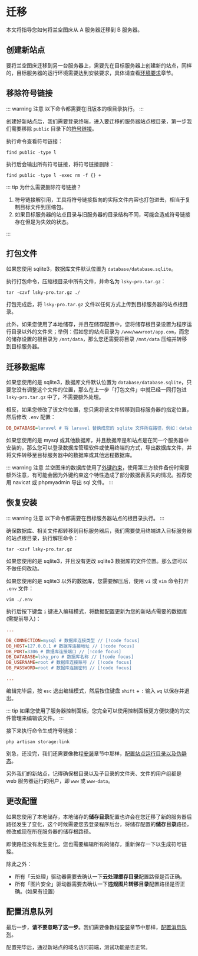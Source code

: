 # 迁移

本文将指导您如何将兰空图床从 A 服务器迁移到 B 服务器。

## 创建新站点

要将兰空图床迁移到另一台服务器上，需要先在目标服务器上创建新的站点，同样的，目标服务器的运行环境需要达到安装要求，具体请查看[环境要求](./requirement.md)章节。

## 移除符号链接

::: warning 注意
以下命令都需要在旧版本的根目录执行。
:::

创建好新站点后，我们需要登录终端，进入要迁移的服务器站点根目录，第一步我们需要移除 `public` 目录下的[符号链接](https://baike.baidu.com/item/%E7%AC%A6%E5%8F%B7%E9%93%BE%E6%8E%A5/7177630)。

执行命令查看符号链接：

```shell
find public -type l
```

执行后会输出所有符号链接，将符号链接删除：

```shell
find public -type l -exec rm -f {} +
```

::: tip 为什么需要删除符号链接？

1. 符号链接解引用，工具将符号链接指向的实际文件内容也打包进去，相当于复制目标文件到压缩包。
2. 如果目标服务器的站点目录与旧服务器的目录结构不同，可能会造成符号链接存在但是为失效的状态。

:::

## 打包文件

如果您使用 sqlite3，数据库文件默认位置为 `database/database.sqlite`。

执行打包命令，压缩根目录中所有文件，并命名为 `lsky-pro.tar.gz`：

```shell
tar -czvf lsky-pro.tar.gz ./
```

打包完成后，将 `lsky-pro.tar.gz` 文件以任何方式上传到目标服务器的站点根目录。

此外，如果您使用了本地储存，并且在储存配置中，您将储存根目录设置为程序运行目录以外的文件夹；举例：假如您的站点目录为 `/www/wwwroot/app.com`，而您的储存设置的根目录为 `/mnt/data`，那么您还需要将目录 `/mnt/data` 压缩并转移到目标服务器。

## 迁移数据库

如果您使用的是 sqlite3，数据库文件默认位置为 `database/database.sqlite`，只要您没有调整这个文件的位置，那么在上一步「打包文件」中就已经一同打包进 `lsky-pro.tar.gz` 中了，不需要额外处理。

相反，如果您修改了该文件位置，您只需将该文件转移到目标服务器的指定位置，然后修改 `.env` 配置：

```ini
DB_DATABASE=laravel # 将 laravel 替换成您的 sqlite 文件所在路径，例如：database/database.sqlite
```

如果您使用的是 mysql 或其他数据库，并且数据库是和站点是在同一个服务器中安装的，那么您可以登录数据库管理软件或使用终端的方式，导出数据库文件，并将文件转移至目标服务器中的数据库或其他远程数据库。

::: warning 注意
兰空图床的数据库使用了[外键约束](https://baike.baidu.com/item/%E7%BA%A6%E6%9D%9F/12001448)，使用第三方软件备份时需要额外注意，有可能会因为外键约束这个特性造成了部分数据表丢失的情况。推荐使用 navicat 或 phpmyadmin 导出 sql 文件。
:::

## 恢复安装

::: warning 注意
以下命令都需要在目标服务器站点的根目录执行。
:::

确保数据库、相关文件都转移到目标服务器后，我们需要使用终端进入目标服务器的站点根目录，执行解压命令：

```shell
tar -xzvf lsky-pro.tar.gz
```

如果您使用的是 sqlite3，并且没有更改 sqlite3 数据库的文件位置。那么您可以不做任何改动。

如果您使用的是 sqlite3 以外的数据库，您需要解压后，使用 `vi` 或 `vim` 命令打开 `.env` 文件：

```shell
vim ./.env
```

执行后按下键盘 `i` 键进入编辑模式，将数据配置更新为您的新站点需要的数据库(需提前导入)：

```ini
...

DB_CONNECTION=mysql # 数据库连接类型 // [!code focus]  
DB_HOST=127.0.0.1 # 数据库连接地址 // [!code focus]
DB_PORT=3306 # 数据库连接端口 // [!code focus]
DB_DATABASE=lsky_pro # 数据库名称 // [!code focus]
DB_USERNAME=root # 数据库连接账号 // [!code focus]
DB_PASSWORD=root # 数据库连接密码 // [!code focus]

...
```

编辑完毕后，按 `esc` 退出编辑模式，然后按住键盘 `shift` + `:` 输入 `wq` 以保存并退出。

::: tip
如果您使用了服务器控制面板，您完全可以使用控制面板更方便快捷的的文件管理来编辑该文件。
:::

接下来执行命令生成符号链接：

```shell
php artisan storage:link
```

别急，还没完，我们还需要像教程[安装](./install)章节中那样，[配置站点运行目录以及伪静态](./install#第二步-配置伪静态)。

另外我们的新站点，记得确保根目录以及子目录的文件夹、文件的用户组都是 web 服务器运行的用户，即 `www` 或 `www-data`。

## 更改配置

如果您使用了本地储存，本地储存的**储存目录**配置也许会在您迁移了新的服务器后路径发生了变化，这个时候需要您去登录程序后台，将储存配置的**储存目录**路径，修改成现在所在服务器的储存根路径。

即使路径没有发生变化，您也需要编辑所有的储存，重新保存一下以生成符号链接。

除此之外：
- 所有「云处理」驱动器需要去确认一下**云处理缓存目录**配置路径是否正确。
- 所有「图片安全」驱动器需要去确认一下**违规图片转移目录**配置路径是否正确。(如果有设置)

## 配置消息队列

最后一步，**请不要忽略了这一步**。我们需要像教程[安装](./install)章节中那样，[配置消息队列](./install#第四步-配置消息队列)。

配置完毕后，通过新站点的域名访问前端，测试功能是否正常。